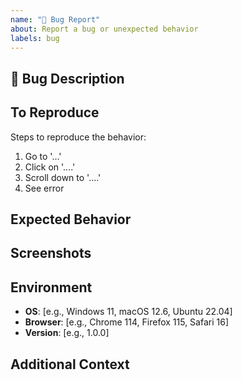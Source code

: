 ```yaml
---
name: "🐛 Bug Report"
about: Report a bug or unexpected behavior
labels: bug
---
```


## 🐛 Bug Description
<!-- A clear and concise description of what the bug is. -->

## To Reproduce
Steps to reproduce the behavior:
1. Go to '...'
2. Click on '....'
3. Scroll down to '....'
4. See error

## Expected Behavior
<!-- A clear and concise description of what you expected to happen. -->

## Screenshots
<!-- If applicable, add screenshots to help explain your problem. -->

## Environment
- **OS**: [e.g., Windows 11, macOS 12.6, Ubuntu 22.04]
- **Browser**: [e.g., Chrome 114, Firefox 115, Safari 16]
- **Version**: [e.g., 1.0.0]

## Additional Context
<!-- Add any other context about the problem here. -->
